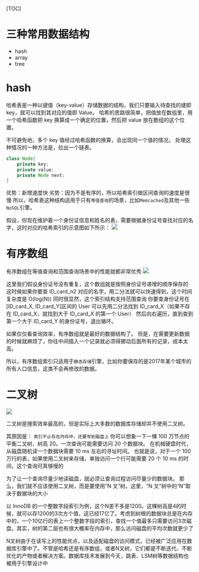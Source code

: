 [TOC]

# 三种常用数据结构
+ hash
+ array
+ tree

# hash
哈希表是一种以键值（key-value）存储数据的结构，我们只要输入待查找的键即 key，就可以找到其对应的值即 Value。
哈希的思路很简单，把值放在数组里，用一个哈希函数把 key 换算成一个确定的位置，然后把 value 放在数组的这个位置。

不可避免地，多个 key 值经过哈希函数的换算，会出现同一个值的情况。
处理这种情况的一种方法是，拉出一个链表。
```java
class Node{
    private key;
    private value;
    private Node next;
}
```

优势：新增速度快
劣势：因为不是有序的，所以哈希索引做区间查询的速度是很慢
所以，哈希表这种结构适用于只有`等值查询`的场景，比如`Memcached`及其他一些`NoSQL`引擎。

假设，你现在维护着一个身份证信息和姓名的表，需要根据身份证号查找对应的名字，这时对应的哈希索引的示意图如下所示：
![](https://gitee.com/caijingquan/imagebed/raw/master/1602319701_20200403121445672_665289880.png)

# 有序数组
有序数组在等值查询和范围查询场景中的性能就都非常优秀
![](https://gitee.com/caijingquan/imagebed/raw/master/1602319703_20200403121506256_521533389.png)

这里我们假设身份证号没有重复，这个数组就是按照身份证号递增的顺序保存的
这时候如果你要查 ID_card_n2 对应的名字，用二分法就可以快速得到，这个时间复杂度是 O(log(N))
同时很显然，这个索引结构支持范围查询
你要查身份证号在[ID_card_X, ID_card_Y]区间的 User
可以先用二分法找到 ID_card_X（如果不存在 ID_card_X，就找到大于 ID_card_X 的第一个 User）
然后向右遍历，直到查到第一个大于 ID_card_Y 的身份证号，退出循环。

如果仅仅看查询效率，有序数组就是最好的数据结构了。
但是，在需要更新数据的时候就麻烦了，你往中间插入一个记录就必须得挪动后面所有的记录，成本太高。

所以，有序数组索引只适用于`静态存储`引擎，比如你要保存的是2017年某个城市的所有人口信息，这类不会再修改的数据。

# 二叉树
![](https://gitee.com/caijingquan/imagebed/raw/master/1602319704_20200403121533976_1793317052.png)

二叉树是搜索效率最高的，但是实际上大多数的数据库存储却并不使用二叉树。

其原因是：
`索引不止存在内存中，还要写到磁盘上`
你可以想象一下一棵 100 万节点的平衡二叉树，树高 20。一次查询可能需要访问 20 个数据块。
在机械硬盘时代，从磁盘随机读一个数据块需要 10 ms 左右的寻址时间。
也就是说，对于一个 100 万行的表，如果使用二叉树来存储，单独访问一个行可能需要 20 个 10 ms 的时间，这个查询可真够慢的

为了让一个查询尽量少地读磁盘，就必须让查询过程访问尽量少的数据块。
那么，我们就不应该使用二叉树，而是要使用“N 叉”树。这里，“N 叉”树中的“N”取决于数据块的大小

以 InnoDB 的一个整数字段索引为例，这个N差不多是1200。这棵树高是4的时候，就可以存1200的3次方个值，这已经17亿了。考虑到树根的数据块总是在内存中的，一个10亿行的表上一个整数字段的索引，查找一个值最多只需要访问3次磁盘。其实，树的第二层也有很大概率在内存中，那么访问磁盘的平均次数就更少了

N叉树由于在读写上的性能优点，以及适配磁盘的访问模式，已经被广泛应用在数据库引擎中了。不管是哈希还是有序数组，或者N叉树，它们都是不断迭代、不断优化的产物或者解决方案。数据库技术发展到今天，跳表、LSM树等数据结构也被用于引擎设计中
